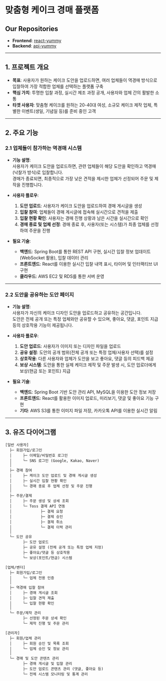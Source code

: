 # 맞춤형 케이크 경매 플랫폼

## Our Repositories
- **Frontend**: [react-yummy](https://github.com/YUMMY-Cake-Project/react-yummy)
- **Backend**: [api-yummy](https://github.com/YUMMY-Cake-Project/api-yummy)

---

## 1. 프로젝트 개요
- **목표**: 사용자가 원하는 케이크 도안을 업로드하면, 여러 업체들이 역경매 방식으로 입찰하여 가장 적합한 업체를 선택하는 플랫폼 구축
- **핵심 가치**: 투명한 입찰 과정, 실시간 제조 과정 공개, 사용자와 업체 간의 활발한 소통
- **타겟 사용자**: 맞춤형 케이크를 원하는 20-40대 여성, 소규모 케이크 제작 업체, 특별한 이벤트(생일, 기념일 등)를 준비 중인 고객

---

## 2. 주요 기능

### 2.1 업체들이 참가하는 역경매 시스템
- **기능 설명**:  
  사용자가 케이크 도안을 업로드하면, 관련 업체들이 해당 도안을 확인하고 역경매(낙찰가 방식)로 입찰합니다.  
  경매가 종료되면, 최종적으로 가장 낮은 견적을 제시한 업체가 선정되어 주문 및 제작을 진행합니다.

- **사용자 플로우**:
  1. **도안 업로드**: 사용자가 케이크 도안을 업로드하여 경매 게시글을 생성
  2. **입찰 참여**: 업체들이 경매 게시글에 접속해 실시간으로 견적을 제출
  3. **입찰 현황 확인**: 사용자는 경매 진행 상황과 남은 시간을 실시간으로 확인
  4. **경매 종료 및 업체 선정**: 경매 종료 후, 사용자(또는 시스템)가 최종 업체를 선정하여 주문을 진행

- **필요 기술**:
  - **백엔드**: Spring Boot를 통한 REST API 구현, 실시간 입찰 정보 업데이트 (WebSocket 활용), 입찰 데이터 관리
  - **프론트엔드**: React를 이용한 실시간 입찰 내역 표시, 타이머 및 인터랙티브 UI 구현
  - **클라우드**: AWS EC2 및 RDS를 통한 서버 운영

---

### 2.2 도안을 공유하는 도안 페이지
- **기능 설명**:  
  사용자가 자신의 케이크 디자인 도안을 업로드하고 공유하는 공간입니다.  
  도안은 전체 공개 또는 특정 업체와만 공유할 수 있으며, 좋아요, 댓글, 포인트 지급 등의 상호작용 기능이 제공됩니다.

- **사용자 플로우**:
  1. **도안 업로드**: 사용자가 이미지 또는 디자인 파일을 업로드
  2. **공유 설정**: 도안의 공개 범위(전체 공개 또는 특정 업체/사용자 선택)를 설정
  3. **상호작용**: 다른 사용자와 업체가 도안을 보고 좋아요, 댓글 등의 피드백 제공
  4. **보상 시스템**: 도안을 통한 실제 케이크 제작 및 주문 발생 시, 도안 업로더에게 보상(현금 또는 포인트) 지급

- **필요 기술**:
  - **백엔드**: Spring Boot 기반 도안 관리 API, MySQL을 이용한 도안 정보 저장
  - **프론트엔드**: React를 활용한 이미지 업로드, 미리보기, 댓글 및 좋아요 기능 구현
  - **기타**: AWS S3를 통한 이미지 파일 저장, 카카오톡 API를 이용한 실시간 알림

---

## 3. 유즈 다이어그램

```plaintext
[일반 사용자]
  ├─ 회원가입/로그인
  │     ├─ 이메일/비밀번호 로그인
  │     └─ SNS 로그인 (Google, Kakao, Naver)
  │
  ├─ 경매 참여
  │     ├─ 케이크 도안 업로드 및 경매 게시글 생성
  │     ├─ 실시간 입찰 현황 확인
  │     └─ 경매 종료 후 업체 선정 및 주문 진행
  │
  ├─ 주문/결제
  │     ├─ 주문 생성 및 상세 조회
  │     └─ Toss 결제 API 연동
  │             ├─ 결제 요청
  │             ├─ 결제 승인
  │             ├─ 결제 취소
  │             └─ 결제 이력 관리
  │
  └─ 도안 공유
        ├─ 도안 업로드
        ├─ 공유 설정 (전체 공개 또는 특정 업체 지정)
        ├─ 좋아요/댓글 등 상호작용
        └─ 보상(포인트/현금) 시스템

[업체/벤더]
  ├─ 회원가입/로그인
  │     └─ 업체 전용 인증
  │
  ├─ 역경매 입찰 참여
  │     ├─ 경매 게시글 조회
  │     ├─ 입찰 견적 제출
  │     └─ 입찰 현황 확인
  │
  └─ 주문/제작 관리
        ├─ 선정된 주문 상세 확인
        └─ 제작 진행 및 주문 관리

[관리자]
  ├─ 회원/업체 관리
  │     ├─ 회원 승인 및 목록 조회
  │     └─ 업체 승인 및 정보 관리
  │
  └─ 경매 및 도안 콘텐츠 관리
        ├─ 경매 게시글 및 입찰 관리
        ├─ 도안 업로드 콘텐츠 관리 (댓글, 좋아요 등)
        └─ 전체 시스템 모니터링 및 통계 관리
